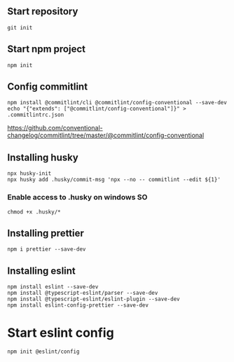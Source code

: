 ## Start repository

```shell
git init
```

## Start npm project

```shell
npm init
```

## Config commitlint

```shell
npm install @commitlint/cli @commitlint/config-conventional --save-dev
echo "{"extends": ["@commitlint/config-conventional"]}" > .commitlintrc.json
```

https://github.com/conventional-changelog/commitlint/tree/master/@commitlint/config-conventional

## Installing husky

```shell
npx husky-init
npx husky add .husky/commit-msg 'npx --no -- commitlint --edit ${1}'
```

### Enable access to .husky on windows SO

```shell
chmod +x .husky/*
```

## Installing prettier

```shell
npm i prettier --save-dev
```

## Installing eslint

```shell
npm install eslint --save-dev
npm install @typescript-eslint/parser --save-dev
npm install @typescript-eslint/eslint-plugin --save-dev
npm install eslint-config-prettier --save-dev
```

# Start eslint config

```shell
npm init @eslint/config
```
